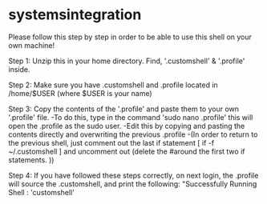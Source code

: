 # systemsintegration
Please follow this step by step in order to be able to use this shell on your own machine!

Step 1: Unzip this in your home directory. Find, '.customshell' & '.profile' inside. 

Step 2: Make sure you have .customshell and .profile located in /home/$USER (where $USER is your name)



Step 3: Copy the contents of the '.profile' and paste them to your own '.profile' file.
         -To do this, type in the command 'sudo nano .profile' this will open the .profile as the sudo user.
         -Edit this by copying and pasting the contents directly and overwriting the previous .profile
         -(In order to return to the previous shell, just comment out the last if statement [ if -f ~/.customshell ]
           and uncomment out (delete the #around the first two if statements. ))
    
    
    
Step 4: If you have followed these steps correctly, on next login, the .profile will source the .customshell,
        and print the following: "Successfully Running Shell : 'customshell'
        
